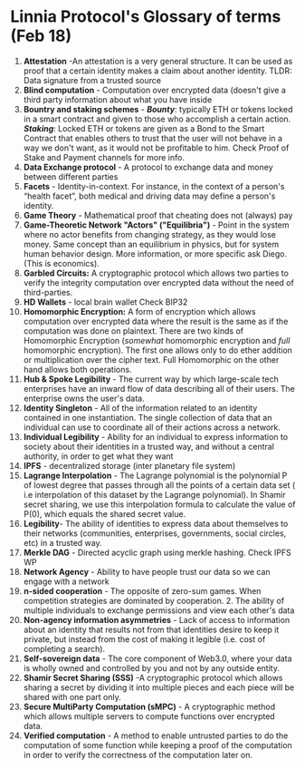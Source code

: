 # Linnia Protocol's Glossary of terms (Feb 18)

1. **Attestation** -An attestation is a very general structure. It can be used as proof that a certain identity makes a claim about another identity. TLDR: Data signature from a trusted source
2. **Blind computation** - Computation over encrypted data (doesn't give a third party information about what you have inside
3. **Bountry and staking schemes** - ***Bounty***: typically ETH or tokens locked in a smart contract and given to those who accomplish a certain action. ***Staking***: Locked ETH or tokens are given as a Bond to the Smart Contract that enables others to trust that the user will not behave in a way we don't want, as it would not be profitable to him. Check Proof of Stake and Payment channels for more info.
4. **Data Exchange protocol** - A protocol to exchange data and money between different parties
5. **Facets** - Identity-in-context.  For instance, in the context of a person's “health facet”, both medical and driving data may define a person's identity.
6. **Game Theory** - Mathematical proof that cheating does not (always) pay
7. **Game-Theoretic Network "Actors" ("Equilibria")** - Point in the system where no actor benefits from changing strategy, as they would lose money. Same concept than an equilibrium in physics, but for system human behavior design. More information, or more specific ask Diego. (This is economics).
8. **Garbled Circuits:** A cryptographic protocol which allows two parties to verify  the integrity computation over encrypted data without the need of third-parties. 
9. **HD Wallets** - local brain wallet Check BIP32
10. **Homomorphic Encryption:** A form of encryption which allows computation over encrypted data where the result is the same as if the computation was done on plaintext. There are two kinds of Homomorphic Encryption (*somewhat* homomorphic encryption and *full* homomorphic encryption). The first one allows only to do ether addition or multiplication over the cipher text. Full Homomorphic on the other hand allows both operations.
11. **Hub & Spoke Legibility** - The current way by which large-scale tech enterprises have an inward flow of data describing all of their users. The enterprise owns the user's data.
12. **Identity Singleton** - All of the information related to an identity contained in one instantiation.  The single collection of data that an individual can use to coordinate all of their actions across a network.  
13. **Individual Legibility** - Ability for an individual to express information to society about their identities in a trusted way, and without a central authority, in order to get what they want
14. **IPFS** - decentralized storage (inter planetary file system)
15. **Lagrange Interpolation** - The Lagrange polynomial is the polynomial P of lowest degree that passes through all the points of a certain data set ( i.e interpolation of this dataset by the Lagrange polynomial). In Shamir secret sharing, we use this interpolation formula to calculate the value of P(0), which equals the shared secret value.
16. **Legibility**- The ability of identities to express data about themselves to their networks (communities, enterprises, governments, social circles, etc) in a trusted way.
17. **Merkle DAG** - Directed acyclic graph using merkle hashing. Check IPFS WP
18. **Network Agency** - Ability to have people trust our data so we can engage with a network
19. **n-sided cooperation** - The opposite of zero-sum games.  When competition strategies are dominated by cooperation. 2. The ability of multiple individuals to exchange permissions and view each other's data
20. **Non-agency information asymmetries** - Lack of access to information about an identity that results not from that identities desire to keep it private, but instead from the cost of making it legible (i.e. cost of completing a search).  
21. **Self-sovereign data** - The core component of Web3.0, where your data is wholly owned and controlled by you and not by any outside entity.
22. **Shamir Secret Sharing (SSS)** -A cryptographic protocol which allows sharing a secret by dividing it into multiple pieces and each piece will be shared with one part only.
23. **Secure MultiParty Computation (sMPC)** - A cryptographic method which allows multiple servers to compute functions over encrypted data.
26. **Verified computation** - A method to enable untrusted parties to do the computation of some function while keeping a proof of the computation in order to verify the correctness of the computation later on.

